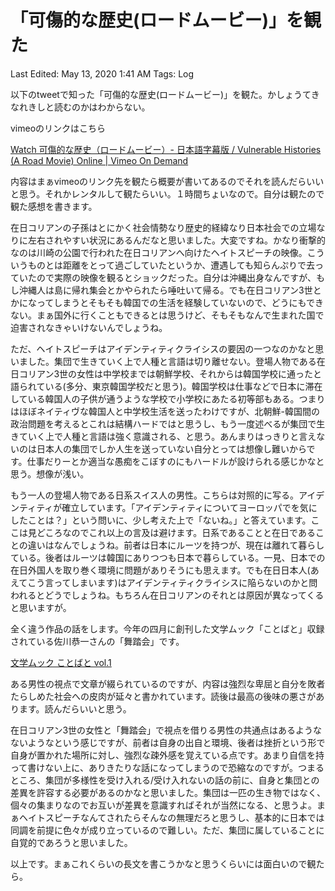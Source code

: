 # 「可傷的な歴史(ロードムービー)」を観た

Last Edited: May 13, 2020 1:41 AM
Tags: Log

以下のtweetで知った「可傷的な歴史(ロードムービー)」を観た。かしょうてきなれきしと読むのかはわからない。

vimeoのリンクはこちら

[Watch 可傷的な歴史（ロードムービー）- 日本語字幕版 / Vulnerable Histories (A Road Movie) Online | Vimeo On Demand](https://vimeo.com/ondemand/vulnerablehistories)

内容はまぁvimeoのリンク先を観たら概要が書いてあるのでそれを読んだらいいと思う。それかレンタルして観たらいい。１時間ちょいなので。自分は観たので観た感想を書きます。

在日コリアンの子孫はとにかく社会情勢なり歴史的経緯なり日本社会での立場なりに左右されやすい状況にあるんだなと思いました。大変ですね。かなり衝撃的なのは川崎の公園で行われた在日コリアンへ向けたヘイトスピーチの映像。こういうものとは距離をとって過ごしていたというか、遭遇しても知らんぷりで去っていたので実際の映像を観るとショックだった。自分は沖縄出身なんですが、もし沖縄人は島に帰れ集会とかやられたら唾吐いて帰る。でも在日コリアン3世とかになってしまうとそもそも韓国での生活を経験していないので、どうにもできない。まぁ国外に行くこともできるとは思うけど、そもそもなんで生まれた国で迫害されなきゃいけないんでしょうね。

ただ、ヘイトスピーチはアイデンティティクライシスの要因の一つなのかなと思いました。集団で生きていく上で人種と言語は切り離せない。登場人物である在日コリアン3世の女性は中学校までは朝鮮学校、それからは韓国学校に通ったと語られている(多分、東京韓国学校だと思う)。韓国学校は仕事などで日本に滞在している韓国人の子供が通うような学校で小学校にあたる初等部もある。つまりはほぼネイティヴな韓国人と中学校生活を送ったわけですが、北朝鮮-韓国間の政治問題を考えるとこれは結構ハードではと思うし、もう一度述べるが集団で生きていく上で人種と言語は強く意識される、と思う。あんまりはっきりと言えないのは日本人の集団でしか人生を送っていない自分とっては想像し難いからです。仕事だりーとか適当な愚痴をこぼすのにもハードルが設けられる感じかなと思う。想像が浅い。

もう一人の登場人物である日系スイス人の男性。こちらは対照的に写る。アイデンティティが確立しています。「アイデンティティについてヨーロッパでを気にしたことは？」という問いに、少し考えた上で「ないね。」と答えています。ここは見どころなのでこれ以上の言及は避けます。日系であることと在日であることの違いはなんでしょうね。前者は日本にルーツを持つが、現在は離れて暮らしている。後者はルーツは韓国にありつつも日本で暮らしている。一見、日本での在日外国人を取り巻く環境に問題がありそうにも思えます。でも在日日本人(あえてこう言ってしまいます)はアイデンティティクライシスに陥らないのかと問われるとどうでしょうね。もちろん在日コリアンのそれとは原因が異なってくると思いますが。

全く違う作品の話をします。今年の四月に創刊した文学ムック「ことばと」収録されている佐川恭一さんの「舞踏会」です。

[文学ムック ことばと vol.1](https://www.amazon.co.jp/dp/4863853963)

ある男性の視点で文章が綴られているのですが、内容は強烈な卑屈と自分を敗者たらしめた社会への皮肉が延々と書かれています。読後は最高の後味の悪さがあります。読んだらいいと思う。

在日コリアン3世の女性と「舞踏会」で視点を借りる男性の共通点はあるようなないようなという感じですが、前者は自身の出自と環境、後者は挫折という形で自身が置かれた場所に対し、強烈な疎外感を覚えている点です。あまり自信を持って書けない上に、ありきたりな話になってしまうので恐縮なのですが。つまるところ、集団が多様性を受け入れる/受け入れないの話の前に、自身と集団との差異を許容する必要があるのかなと思いました。集団は一匹の生き物ではなく、個々の集まりなのでお互いが差異を意識すればそれが当然になる、と思うよ。まぁヘイトスピーチなんてされたらそんなの無理だろと思うし、基本的に日本では同調を前提に色々が成り立っているので難しい。ただ、集団に属していることに自覚的であろうと思いました。

以上です。まぁこれくらいの長文を書こうかなと思うくらいには面白いので観たら。